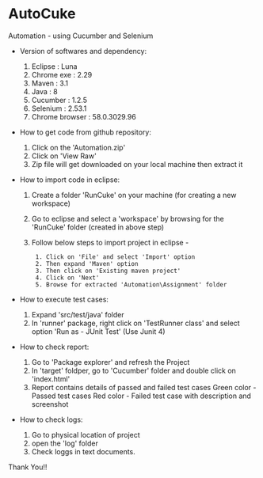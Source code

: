 # AutoCuke
Automation - using Cucumber and Selenium

* Version of softwares and dependency:
   1. Eclipse : Luna
   2. Chrome exe : 2.29
   3. Maven : 3.1
   4. Java : 8
   5. Cucumber : 1.2.5
   6. Selenium : 2.53.1
   7. Chrome browser : 58.0.3029.96


* How to get code from github repository:
   1. Click on the 'Automation.zip'
   2. Click on 'View Raw'
   3. Zip file will get downloaded on your local machine then extract it

* How to import code in eclipse:
   1. Create a folder 'RunCuke' on your machine (for creating a new workspace)
   2. Go to eclipse and select a 'workspace' by browsing for the 'RunCuke' folder (created in above step)
   3. Follow below steps to import project in eclipse -
   
           1. Click on 'File' and select 'Import' option 
           2. Then expand 'Maven' option 
           3. Then click on 'Existing maven project'
           4. Click on 'Next'
           5. Browse for extracted 'Automation\Assignment' folder

* How to execute test cases:
   1. Expand 'src/test/java' folder
   2. In 'runner' package, right click on 'TestRunner class' and select option 'Run as - JUnit Test' (Use Junit 4)

* How to check report:
   1. Go to 'Package explorer' and refresh the Project
   2. In 'target' foldper, go to 'Cucumber' folder and double click on 'index.html' 
   3. Report contains details of passed and failed test cases
            Green color - Passed test cases
            Red color - Failed test case with description and screenshot

* How to check logs:
   1. Go to physical location of project
   2. open the 'log' folder 
   3. Check loggs in text documents.

Thank You!!

